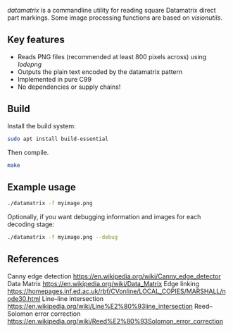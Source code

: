 *datamatrix* is a commandline utility for reading square Datamatrix direct part markings.
Some image processing functions are based on *visionutils*.

## Key features

 * Reads PNG files (recommended at least 800 pixels across) using *lodepng*
 * Outputs the plain text encoded by the datamatrix pattern
 * Implemented in pure C99
 * No dependencies or supply chains!

## Build

Install the build system:

``` bash
sudo apt install build-essential
```

Then compile.

``` bash
make
```

## Example usage

``` bash
./datamatrix -f myimage.png
```

Optionally, if you want debugging information and images for each decoding stage:

``` bash
./datamatrix -f myimage.png --debug
```
## References

Canny edge detection https://en.wikipedia.org/wiki/Canny_edge_detector
Data Matrix https://en.wikipedia.org/wiki/Data_Matrix
Edge linking https://homepages.inf.ed.ac.uk/rbf/CVonline/LOCAL_COPIES/MARSHALL/node30.html
Line–line intersection https://en.wikipedia.org/wiki/Line%E2%80%93line_intersection
Reed–Solomon error correction https://en.wikipedia.org/wiki/Reed%E2%80%93Solomon_error_correction
